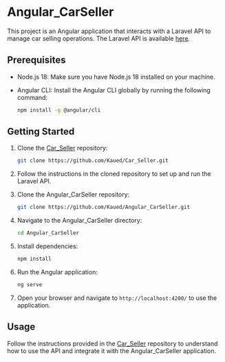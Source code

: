 # Angular_CarSeller

This project is an Angular application that interacts with a Laravel API to manage car selling operations. The Laravel API is available [here](https://github.com/Kaued/Car_Seller).

## Prerequisites

- Node.js 18: Make sure you have Node.js 18 installed on your machine.
- Angular CLI: Install the Angular CLI globally by running the following command:

    ```bash
    npm install -g @angular/cli
    ```

## Getting Started

1. Clone the [Car_Seller](https://github.com/Kaued/Car_Seller) repository:

    ```bash
    git clone https://github.com/Kaued/Car_Seller.git
    ```

2. Follow the instructions in the cloned repository to set up and run the Laravel API.

3. Clone the Angular_CarSeller repository:

    ```bash
    git clone https://github.com/Kaued/Angular_CarSeller.git  
    ```

4. Navigate to the Angular_CarSeller directory:

    ```bash
    cd Angular_CarSeller
    ```

5. Install dependencies:

    ```bash
    npm install
    ```

6. Run the Angular application:

    ```bash
    ng serve
    ```

7. Open your browser and navigate to `http://localhost:4200/` to use the application.

## Usage

Follow the instructions provided in the [Car_Seller](https://github.com/Kaued/Car_Seller) repository to understand how to use the API and integrate it with the Angular_CarSeller application.
